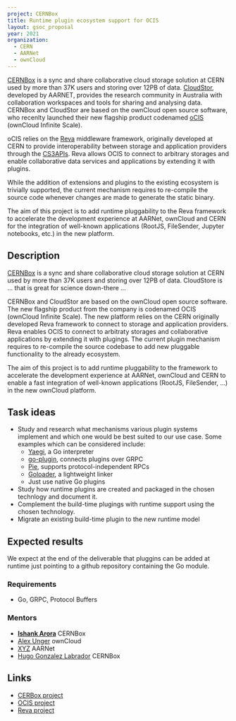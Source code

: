 ```yaml
---
project: CERNBox
title: Runtime plugin ecosystem support for OCIS
layout: gsoc_proposal
year: 2021
organization:
  - CERN
  - AARNet
  - ownCloud
---
```


[CERNBox](https://cernbox.web.cern.ch/cernbox/) is a sync and share collaborative cloud storage solution at CERN used by more than 37K users and storing over 12PB of data. [CloudStor](https://www.aarnet.edu.au/network-and-services/cloud-services/cloudstor), developed by AARNET, provides the research community in Australia with collaboration workspaces and tools for sharing and analysing data. CERNBox and CloudStor are based on the ownCloud open source software, who recenlty launched their new flagship product codenamed [oCIS](https://owncloud.github.io/ocis/) (ownCloud Infinite Scale).

oCIS relies on the [Reva](https://reva.link/) middleware framework, originally developed at CERN to provide interoperability between storage and application providers through the [CS3APIs](https://cs3org.github.io/cs3apis/). Reva allows OCIS to connect to arbitrary storages and enable collaborative data services and applications by extending it with plugins.

While the addition of extensions and plugins to the existing ecosystem is trivially supported, the current mechanism requires to re-compile the source code whenever changes are made to generate the static binary.

The aim of this project is to add runtime pluggability to the Reva framework to accelerate the development experience at AARNet, ownCloud and CERN for the integration of well-known applications (RootJS, FileSender, Jupyter notebooks, etc.) in the new platform.




## Description
[CERNBox](https://cernbox.web.cern.ch/cernbox/) is a sync and share collaborative cloud storage solution at CERN used by more than 37K users and storing over 12PB of data. CloudStore is ... that is great for science down-there ...

CERNBox and CloudStor are based on the ownCloud open source software. The new flagship product from the company is codenamed OCIS (ownCloud Infinite Scale). The new platform relies on the CERN originally developed Reva framework to connect to storage and application providers. Reva enables OCIS to connect to arbitraty storages and collaborative applications by extending it with plugings. The current plugin mechanism requires to re-compile the source codebase to add new pluggable functionality to the already ecosystem.

The aim of this project is to add runtime pluggability to the framework to accelerate the development experience at AARNet, ownCloud and CERN to enable a fast integration of well-known applications (RootJS, FileSender, ...) in the new ownCloud platform.


## Task ideas

* Study and research what mechanisms various plugin systems implement and which one would be best suited to our use case. Some examples which can be considered include:
    * [Yaegi](https://github.com/traefik/yaegi), a Go interpreter
    * [go-plugin](https://github.com/hashicorp/go-plugin), connects plugins over GRPC
    * [Pie](https://github.com/natefinch/pie), supports protocol-independent RPCs
    * [Goloader](https://github.com/dearplain/goloader), a lightweight linker
    * Just use native Go plugins
* Study how runtime plugins are created and packaged in the chosen technlogy and document it. 
* Complement the build-time plugings with runtime support using the chosen technology.
* Migrate an existing build-time plugin to the new runtime model


## Expected results
We expect at the end of the deliverable that pluggins can be added at runtime just pointing to a github repository containing the Go module.


### Requirements
* Go, GRPC, Protocol Buffers

### Mentors
* **[Ishank Arora](mailto:ishank.arora@cern.ch)** CERNBox
* [Alex Unger](mailto:aunger@owncloud.com) ownCloud
* [XYZ](mailto:xyz@test.com) AARNet
* [Hugo Gonzalez Labrador](mailto:hugo.gonzalez.labrador@cern.ch) CERNBox

## Links
  * [CERBox project](https://cernbox.web.cern.ch)
  * [OCIS project](https://owncloud.github.io/ocis/)
  * [Reva project](https://reva.link/)

